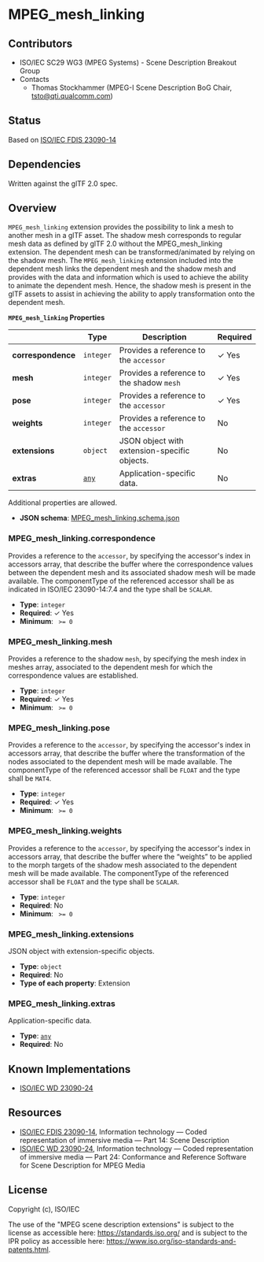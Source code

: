 # MPEG_mesh_linking

## Contributors

* ISO/IEC SC29 WG3 (MPEG Systems) - Scene Description Breakout Group
* Contacts
  * Thomas Stockhammer (MPEG-I Scene Description BoG Chair, tsto@qti.qualcomm.com)

## Status

Based on [ISO/IEC FDIS 23090-14](https://www.iso.org/standard/80900.html)

## Dependencies

Written against the glTF 2.0 spec.

## Overview

`MPEG_mesh_linking` extension provides the possibility to link a mesh to another 
mesh in a glTF asset. The shadow mesh corresponds to regular mesh data as 
defined by glTF 2.0 without the MPEG_mesh_linking extension. The dependent 
mesh can be transformed/animated by relying on the shadow mesh. The 
`MPEG_mesh_linking` extension included into the dependent mesh links the 
dependent mesh and the shadow mesh and provides with the data and 
information which is used to achieve the ability to animate the dependent 
mesh. Hence, the shadow mesh is present in the glTF assets to assist in 
achieving the ability to apply transformation onto the dependent mesh.



**`MPEG_mesh_linking` Properties**

|   |Type|Description|Required|
|---|---|---|---|
|**correspondence**|`integer`|Provides a reference to the `accessor`| &#10003; Yes|
|**mesh**|`integer`|Provides a reference to the shadow `mesh`| &#10003; Yes|
|**pose**|`integer`|Provides a reference to the `accessor`| &#10003; Yes|
|**weights**|`integer`|Provides a reference to the `accessor`|No|
|**extensions**|`object`|JSON object with extension-specific objects.|No|
|**extras**|[`any`](#reference-any)|Application-specific data.|No|

Additional properties are allowed.

* **JSON schema**: [MPEG_mesh_linking.schema.json](/Extensions/MPEG_mesh_linking/schema/MPEG_mesh_linking.schema.json)

### MPEG_mesh_linking.correspondence

Provides a reference to the `accessor`, by specifying the accessor's index in accessors array, that describe the buffer where the correspondence values between the dependent mesh and its associated shadow mesh  will be made available. The componentType of the referenced accessor shall be as indicated in ISO/IEC 23090-14:7.4 and the type shall be `SCALAR`.

* **Type**: `integer`
* **Required**:  &#10003; Yes
* **Minimum**: ` >= 0`

### MPEG_mesh_linking.mesh

Provides a reference to the shadow `mesh`, by specifying the mesh index in meshes array, associated to the dependent mesh for which the correspondence values are established.

* **Type**: `integer`
* **Required**:  &#10003; Yes
* **Minimum**: ` >= 0`

### MPEG_mesh_linking.pose

Provides a reference to the `accessor`, by specifying the accessor's index in accessors array, that describe the buffer where the transformation of the nodes associated to the dependent mesh will be made available. The componentType of the referenced accessor shall be `FLOAT` and the type shall be `MAT4`.

* **Type**: `integer`
* **Required**:  &#10003; Yes
* **Minimum**: ` >= 0`

### MPEG_mesh_linking.weights

Provides a reference to the `accessor`, by specifying the accessor's index in accessors array, that describe the buffer where the “weights” to be applied to the morph targets of the shadow mesh associated to the dependent mesh will be made available. The componentType of the referenced accessor shall be `FLOAT` and the type shall be `SCALAR`.

* **Type**: `integer`
* **Required**: No
* **Minimum**: ` >= 0`

### MPEG_mesh_linking.extensions

JSON object with extension-specific objects.

* **Type**: `object`
* **Required**: No
* **Type of each property**: Extension

### MPEG_mesh_linking.extras

Application-specific data.

* **Type**: [`any`](#reference-any)
* **Required**: No




## Known Implementations

* [ISO/IEC WD 23090-24](https://www.iso.org/standard/83696.html)

## Resources

* [ISO/IEC FDIS 23090-14](https://www.iso.org/standard/80900.html), Information technology — Coded representation of immersive media — Part 14: Scene Description 
* [ISO/IEC WD 23090-24](https://www.iso.org/standard/83696.html), Information technology — Coded representation of immersive media — Part 24: Conformance and Reference Software for Scene Description for MPEG Media

## License

Copyright (c), ISO/IEC

The use of the "MPEG scene description extensions" is subject to the license as accessible here: https://standards.iso.org/ and is subject to the IPR policy as accessible here: https://www.iso.org/iso-standards-and-patents.html.


